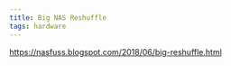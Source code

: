 ```yaml
---
title: Big NAS Reshuffle
tags: hardware
---
```


https://nasfuss.blogspot.com/2018/06/big-reshuffle.html
